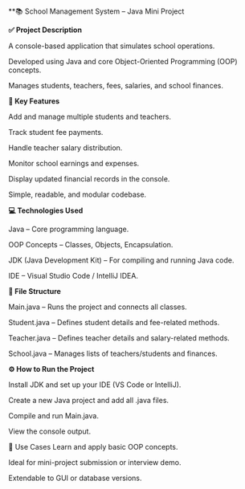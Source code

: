 **📚 School Management System – Java Mini Project

**✅ Project Description**

A console-based application that simulates school operations.

Developed using Java and core Object-Oriented Programming (OOP) concepts.

Manages students, teachers, fees, salaries, and school finances.

**🎯 Key Features**

Add and manage multiple students and teachers.

Track student fee payments.

Handle teacher salary distribution.

Monitor school earnings and expenses.

Display updated financial records in the console.

Simple, readable, and modular codebase.

**💻 Technologies Used**

Java – Core programming language.

OOP Concepts – Classes, Objects, Encapsulation.

JDK (Java Development Kit) – For compiling and running Java code.

IDE – Visual Studio Code / IntelliJ IDEA.

**🧾 File Structure**

Main.java – Runs the project and connects all classes.

Student.java – Defines student details and fee-related methods.

Teacher.java – Defines teacher details and salary-related methods.

School.java – Manages lists of teachers/students and finances.

**⚙️ How to Run the Project**

Install JDK and set up your IDE (VS Code or IntelliJ).

Create a new Java project and add all .java files.

Compile and run Main.java.

View the console output.

📌 Use Cases
Learn and apply basic OOP concepts.

Ideal for mini-project submission or interview demo.

Extendable to GUI or database versions.
